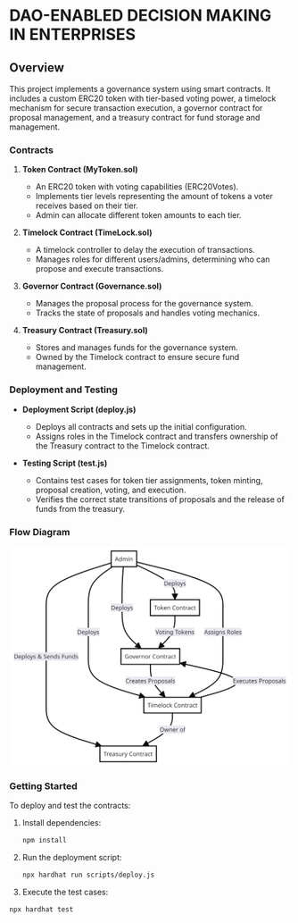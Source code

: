 # DAO-ENABLED DECISION MAKING IN ENTERPRISES

## Overview

This project implements a governance system using smart contracts. It includes a custom ERC20 token with tier-based voting power, a timelock mechanism for secure transaction execution, a governor contract for proposal management, and a treasury contract for fund storage and management.

### Contracts

1. **Token Contract (MyToken.sol)**
   - An ERC20 token with voting capabilities (ERC20Votes).
   - Implements tier levels representing the amount of tokens a voter receives based on their tier.
   - Admin can allocate different token amounts to each tier.

2. **Timelock Contract (TimeLock.sol)**
   - A timelock controller to delay the execution of transactions.
   - Manages roles for different users/admins, determining who can propose and execute transactions.

3. **Governor Contract (Governance.sol)**
   - Manages the proposal process for the governance system.
   - Tracks the state of proposals and handles voting mechanics.

4. **Treasury Contract (Treasury.sol)**
   - Stores and manages funds for the governance system.
   - Owned by the Timelock contract to ensure secure fund management.

### Deployment and Testing

- **Deployment Script (deploy.js)**
  - Deploys all contracts and sets up the initial configuration.
  - Assigns roles in the Timelock contract and transfers ownership of the Treasury contract to the Timelock contract.

- **Testing Script (test.js)**
  - Contains test cases for token tier assignments, token minting, proposal creation, voting, and execution.
  - Verifies the correct state transitions of proposals and the release of funds from the treasury.

### Flow Diagram

![Flow Diagram](https://github.com/Neeraj1850/IT503/blob/master/helpers/1.png)

### Getting Started

To deploy and test the contracts:

1. Install dependencies:
   ```bash
   npm install
   
2. Run the deployment script:
   ```bash
   npx hardhat run scripts/deploy.js

3. Execute the test cases:
  ```bash
  npx hardhat test


